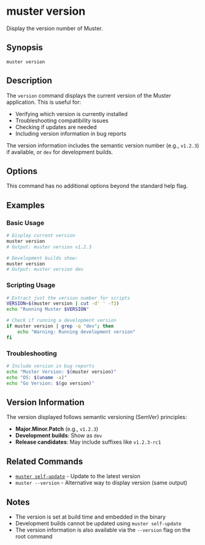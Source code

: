 # muster version

Display the version number of Muster.

## Synopsis

```
muster version
```

## Description

The `version` command displays the current version of the Muster application. This is useful for:
- Verifying which version is currently installed
- Troubleshooting compatibility issues
- Checking if updates are needed
- Including version information in bug reports

The version information includes the semantic version number (e.g., `v1.2.3`) if available, or `dev` for development builds.

## Options

This command has no additional options beyond the standard help flag.

## Examples

### Basic Usage
```bash
# Display current version
muster version
# Output: muster version v1.2.3

# Development builds show:
muster version
# Output: muster version dev
```

### Scripting Usage
```bash
# Extract just the version number for scripts
VERSION=$(muster version | cut -d' ' -f3)
echo "Running Muster $VERSION"

# Check if running a development version
if muster version | grep -q "dev"; then
    echo "Warning: Running development version"
fi
```

### Troubleshooting
```bash
# Include version in bug reports
echo "Muster Version: $(muster version)"
echo "OS: $(uname -a)"
echo "Go Version: $(go version)"
```

## Version Information

The version displayed follows semantic versioning (SemVer) principles:
- **Major.Minor.Patch** (e.g., `v1.2.3`)
- **Development builds**: Show as `dev`
- **Release candidates**: May include suffixes like `v1.2.3-rc1`

## Related Commands

- [`muster self-update`](self-update.md) - Update to the latest version
- `muster --version` - Alternative way to display version (same output)

## Notes

- The version is set at build time and embedded in the binary
- Development builds cannot be updated using `muster self-update`
- The version information is also available via the `--version` flag on the root command 